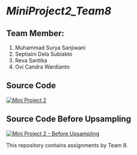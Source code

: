 # *MiniProject2_Team8*

## Team Member:
  1. Muhammad Surya Sanjiwani
  2. Septiaini Dela Subiakto
  3. Reva Santika
  4. Ovi Candra Wardianto

## Source Code

[![Mini Project 2](https://img.shields.io/badge/Notebook-Mini%20Project%202-blue)](https://github.com/suryasanZ/MiniProject2_Team8/blob/main/Mini_Project2_Kelompok_8_SLO.ipynb)


## Source Code Before Upsampling 

[![Mini Project 2 - Before Upsampling](https://img.shields.io/badge/Notebook-Mini%20Project%202%20Before%20Upsampling-blue)](https://github.com/suryasanZ/MiniProject2_Team8/blob/main/MiniProject2_Team8_BeforeUpsampling.ipynb)


This repository contains assignments by Team 8.

